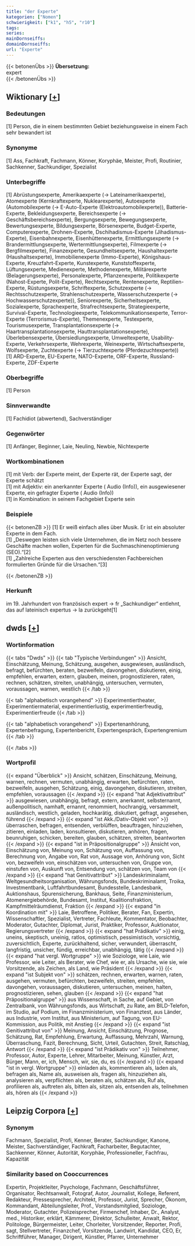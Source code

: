 ```yaml
---
title: "der Experte"
kategorien: ["Nomen"]
schwierigkeit: ["k1", "h5", "r10"]
tags:
series:
mainDornseiffs:
domainDornseiffs:
url: "Experte"
---
```


{{< betonenÜbs >}}
**Übersetzung:**  
expert  
{{< /betonenÜbs >}}

## Wiktionary [[+](https://de.wiktionary.org/wiki/Experte)]

### Bedeutungen
[1] Person, die in einem bestimmten Gebiet beziehungsweise in einem Fach sehr bewandert ist  

### Synonyme
[1] Ass, Fachkraft, Fachmann, Könner, Koryphäe, Meister, Profi, Routinier, Sachkenner, Sachkundiger, Spezialist  

### Unterbegriffe
[1] Abrüstungsexperte, Amerikaexperte (→ Lateinamerikaexperte), Atomexperte (Kernkraftexperte, Nuklearexperte), Autoexperte (Automobilexperte (→ E-Auto-Experte (Elektroautomobilexperte)), Batterie-Experte, Bekleidungsexperte, Bereichsexperte (→ Geschäftsbereichsexperte), Bergungsexperte, Bewegungsexperte, Bewertungsexperte, Bildungsexperte, Börsenexperte, Budget-Experte, Computerexperte, Drohnen-Experte, Dschihadismus-Experte (Jihadismus-Experte), Eisenbahnexperte, Eisenhüttenexperte, Ermittlungsexperte (→ Brandermittlungsexperte, Wertermittlungsexperte), Filmexperte (→ Bergfilmexperte), Finanzexperte, Gesundheitsexperte, Haushaltexperte (Haushaltsexperte), Immobilienexperte (Immo-Experte), Königshaus-Experte, Kreuzfahrt-Experte, Kunstexperte, Kunststoffexperte, Lüftungsexperte, Medienexperte, Methodenexperte, Militärexperte (Belagerungsexperte), Personalexperte, Pflanzenexperte, Politikexperte (Nahost-Experte, Polit-Experte), Rechtsexperte, Rentenexperte, Reptilien-Experte, Rüstungsexperte, Schriftexperte, Schutzexperte (→ Rechtsschutzexperte, Strahlenschutzexperte, Wasserschutzexperte (→ Hochwasserschutzexperte)), Seniorexperte, Sicherheitsexperte, Sozialexperte, Sprachexperte, Strafrechtsexperte, Strategieexperte, Survival-Experte, Technologieexperte, Telekommunikationsexperte, Terror-Experte (Terrorismus-Experte), Themenexperte, Testexperte, Tourismusexperte, Transplantationsexperte (→ Haartransplantationsexperte, Hauttransplantationsexperte), Überlebensexperte, Übersiedlungsexperte, Umweltexperte, Usability-Experte, Verkehrsexperte, Wehrexperte, Weinexperte, Wirtschaftsexperte, Wolfsexperte, Zuchtexperte (→ Tierzuchtexperte (Pferdezuchtexperte))  
[1] ARD-Experte, EU-Experte, NATO-Experte, ORF-Experte, Russland-Experte, ZDF-Experte  

### Oberbegriffe
[1] Person  

### Sinnverwandte
[1] Fachidiot (abwertend), Sachverständiger  

### Gegenwörter
[1] Anfänger, Beginner, Laie, Neuling, Newbie, Nichtexperte  

### Wortkombinationen
[1] mit Verb: der Experte meint, der Experte rät, der Experte sagt, der Experte schätzt  
[1] mit Adjektiv: ein anerkannter Experte ( Audio (Info)), ein ausgewiesener Experte, ein gefragter Experte ( Audio (Info))  
[1] in Kombination: in seinem Fachgebiet Experte sein  

### Beispiele
{{< betonenZB >}}
[1] Er weiß einfach alles über Musik. Er ist ein absoluter Experte in dem Fach.  
[1] „Deswegen leisten sich viele Unternehmen, die im Netz noch bessere Geschäfte machen wollen, Experten für die Suchmaschinenoptimierung (SEO).“[2]  
[1] „Zahlreiche Experten aus den verschiedensten Fachbereichen formulierten Gründe für die Ursachen.“[3]  

{{< /betonenZB >}}
### Herkunft
im 19. Jahrhundert von französisch expert → fr „Sachkundiger“ entlehnt, das auf lateinisch expertus → la zurückgeht[1]  



## dwds [[+](https://www.dwds.de/wb/Experte)]

### Wortinformation
{{< tabs "Dwds" >}}
{{< tab "Typische Verbindungen" >}}
Ansicht, Einschätzung, Meinung, Schätzung, ausgehen, ausgewiesen, ausländisch, befragt, befürchten, beraten, bezweifeln, davongehen, diskutieren, einig, empfehlen, erwarten, extern, glauben, meinen, prognostizieren, raten, rechnen, schätzen, streiten, unabhängig, untersuchen, vermuten, voraussagen, warnen, westlich
{{< /tab >}}

{{< tab "alphabetisch vorangehend" >}}
Experimentiertheater, Experimentiermaterial, experimentierlustig, experimentierfreudig, Experimentierfreude
{{< /tab >}}

{{< tab "alphabetisch vorangehend" >}}
Expertenanhörung, Expertenbefragung, Expertenbericht, Expertengespräch, Expertengremium
{{< /tab >}}

{{< /tabs >}}

### Wortprofil
{{< expand "Überblick" >}} Ansicht, schätzen, Einschätzung, Meinung, warnen, rechnen, vermuten, unabhängig, erwarten, befürchten, raten, bezweifeln, ausgehen, Schätzung, einig, davongehen, diskutieren, streiten, empfehlen, voraussagen {{< /expand >}}
{{< expand "hat Adjektivattribut" >}} ausgewiesen, unabhängig, befragt, extern, anerkannt, selbsternannt, außenpolitisch, namhaft, ernannt, renommiert, hochrangig, versammelt, ausländisch, westlich, geladen, hochkarätig, diskutiert, gefragt, angesehen, führend {{< /expand >}}
{{< expand "ist Akk./Dativ-Objekt von" >}} überraschen, befragen, entsenden, verblüffen, beauftragen, hinzuziehen, zitieren, einladen, laden, konsultieren, diskutieren, anhören, fragen, beunruhigen, schicken, bereiten, glauben, schätzen, streiten, beantworten {{< /expand >}}
{{< expand "ist in Präpositionalgruppe" >}} Ansicht von, Einschätzung von, Meinung von, Schätzung von, Auffassung von, Berechnung von, Angabe von, Rat von, Aussage von, Anhörung von, Sicht von, bezweifeln von, einschätzen von, untersuchen von, Gruppe von, einstufen von, Auskunft von, Entsendung von, schätzen von, Team von {{< /expand >}}
{{< expand "hat Genitivattribut" >}} Landeskriminalamt, Weltgesundheitsorganisation, Währungsfonds, Bundeskriminalamt, Troika, Investmentbank, Luftfahrtbundesamt, Bundesstelle, Landesbank, Auktionshaus, Spurensicherung, Bankhaus, Seite, Finanzministerium, Atomenergiebehörde, Bundesamt, Institut, Koalitionsfraktion, Kampfmittelräumdienst, Fraktion {{< /expand >}}
{{< expand "in Koordination mit" >}} Laie, Betroffene, Politiker, Berater, Fan, Expertin, Wissenschaftler, Spezialist, Vertreter, Fachleute, Kommentator, Beobachter, Moderator, Gutachter, Diplomat, Jurist, Praktiker, Professor, Auktionator, Regierungsvertreter {{< /expand >}}
{{< expand "hat Prädikativ" >}} einig, uneins, skeptisch, uneinig, ratlos, optimistisch, pessimistisch, vorsichtig, zuversichtlich, Experte, zurückhaltend, sicher, verwundert, überrascht, langfristig, unsicher, fündig, erreichbar, unabhängig, tätig {{< /expand >}}
{{< expand "hat vergl. Wortgruppe" >}} wie Soziologe, wie Laie, wie Professor, wie Leiter, als Berater, wie Chef, wie er, als Ursache, wie sie, wie Vorsitzende, als Zeichen, als Land, wie Präsident {{< /expand >}}
{{< expand "ist Subjekt von" >}} schätzen, rechnen, erwarten, warnen, raten, ausgehen, vermuten, befürchten, bezweifeln, streiten, empfehlen, davongehen, voraussagen, diskutieren, untersuchen, meinen, halten, prognostizieren, sehen, glauben {{< /expand >}}
{{< expand "hat Präpositionalgruppe" >}} aus Wissenschaft, in Sache, auf Gebiet, von Zentralbank, von Währungsfonds, aus Wirtschaft, zu Rate, am BILD-Telefon, im Studio, auf Podium, im Finanzministerium, von Finanztest, aus Länder, aus Industrie, vom Institut, aus Ministerium, auf Tagung, von EU-Kommission, aus Politik, mit Anstieg {{< /expand >}}
{{< expand "ist Genitivattribut von" >}} Meinung, Ansicht, Einschätzung, Prognose, Schätzung, Rat, Empfehlung, Erwartung, Auffassung, Mehrzahl, Warnung, Überraschung, Fazit, Berechnung, Sicht, Urteil, Gutachten, Streit, Ratschlag, Antwort {{< /expand >}}
{{< expand "ist Prädikativ von" >}} Teilnehmer, Professor, Autor, Experte, Lehrer, Mitarbeiter, Meinung, Künstler, Arzt, Bürger, Mann, er, ich, Mensch, wir, sie, du, es {{< /expand >}}
{{< expand "ist in vergl. Wortgruppe" >}} einladen als, kommentieren als, laden als, befragen als, Name als, ausweisen als, fragen als, hinzuziehen als, analysieren als, verpflichten als, beraten als, schätzen als, Ruf als, profilieren als, auftreten als, bitten als, sitzen als, entsenden als, teilnehmen als, hören als {{< /expand >}}

## Leipzig Corpora [[+](https://corpora.uni-leipzig.de/en/res?word=Experte&corpusId=deu_newscrawl-public_2018)]


### Synonym
Fachmann, Spezialist, Profi, Kenner, Berater, Sachkundiger, Kanone, Meister, Sachverständiger, Fachkraft, Facharbeiter, Begutachter, Sachkenner, Könner, Autorität, Koryphäe, Professioneller, Fachfrau, Kapazität


### Similarity based on Cooccurrences
Expertin, Projektleiter, Psychologe, Fachmann, Geschäftsführer, Organisator, Rechtsanwalt, Fotograf, Autor, Journalist, Kollege, Referent, Redakteur, Pressesprecher, Architekt, Professor, Jurist, Sprecher, Ökonom, Kommandant, Abteilungsleiter, Prof., Vorstandsmitglied, Soziologe, Moderator, Gutachter, Polizeisprecher, Firmenchef, Inhaber, Dr., Analyst, med., Historiker, erklärt, Kämmerer, Direktor, Schulleiter, Anwalt, Rektor, Politologe, Bürgermeister, Leiter, Chorleiter, Vorsitzender, Reporter, Profi, sagt, Stellvertreter, Finanzchef, Vorsitzende, Landwirt, Kandidat, CEO, Er, Schriftführer, Manager, Dirigent, Künstler, Pfarrer, Unternehmer

